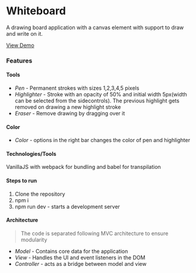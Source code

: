 # Whiteboard

A drawing board application with a canvas element with support to draw and write on it.

[View Demo](https://canvas-whiteboard.netlify.app/ "View Demo")

### Features

#### Tools

- _Pen_ - Permanent strokes with sizes 1,2,3,4,5 pixels
- _Highlighter_ - Stroke with an opacity of 50% and initial width 5px(width can be selected from the sidecontrols). The previous highlight gets removed on drawing a new highlight stroke
- _Eraser_ - Remove drawing by dragging over it

#### Color

- _Color_ - options in the right bar changes the color of pen and highlighter

#### Technologies/Tools

VanillaJS with webpack for bundling and babel for transpilation

#### Steps to run

1. Clone the repository
2. npm i
3. npm run dev - starts a development server

#### Architecture

> The code is separated following MVC architecture to ensure modularity

- _Model_ - Contains core data for the application
- _View_ - Handles the UI and event listeners in the DOM
- _Controller_ - acts as a bridge between model and view
